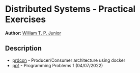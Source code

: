 # Distributed Systems - Practical Exercises
<b>Author:</b> [William T. P. Junior](https://github.com/TheDramaturgy)

## Description
- [prdcon](prdcon) - Producer/Consumer architecture using docker
- [pp1](pp1) - Programming Problems 1 (04/07/2022)
